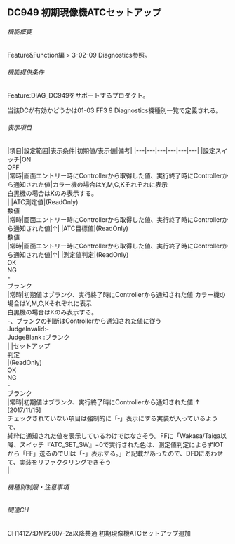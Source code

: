 ## DC949 初期現像機ATCセットアップ 

###### 機能概要

Feature&Function編 > 3-02-09 Diagnostics参照。

###### 機能提供条件

Feature:DIAG\_DC949をサポートするプロダクト。

当該DCが有効かどうかは01-03 FF3 9 Diagnostics機種別一覧で定義される。

###### 表示項目

|項目|設定範囲|表示条件|初期値/表示値|備考|
|---|---|---|---|---|---|
|設定スイッチ|ON<br/>OFF<br/>|常時|画面エントリー時にControllerから取得した値、実行終了時にControllerから通知された値|カラー機の場合はY,M,C,Kそれぞれに表示<br/>白黒機の場合はKのみ表示する。<br/>|
|ATC測定値|(ReadOnly)<br/>数値<br/>|常時|画面エントリー時にControllerから取得した値、実行終了時にControllerから通知された値|↑|
|ATC目標値|(ReadOnly)<br/>数値<br/>|常時|画面エントリー時にControllerから取得した値、実行終了時にControllerから通知された値|↑|
|測定値判定|(ReadOnly)<br/>OK<br/>NG<br/>-<br/>ブランク<br/>|常時|初期値はブランク、実行終了時にControllerから通知された値|カラー機の場合はY,M,C,Kそれぞれに表示<br/>白黒機の場合はKのみ表示する。<br/>-、ブランクの判断はControllerから通知された値に従う<br/>JudgeInvalid:-<br/>JudgeBlank :ブランク<br/>|
|セットアップ<br/>判定<br/>|(ReadOnly)<br/>OK<br/>NG<br/>-<br/>ブランク<br/>|常時|初期値はブランク、実行終了時にControllerから通知された値|↑<br/>[2017/11/15]<br/>チェックされていない項目は強制的に「‐」表示にする実装が入っているようで、<br/>純粋に通知された値を表示しているわけではなさそう。FFに「Wakasa/Taiga以降、スイッチ『ATC_SET_SW』=0で実行された色は、測定値判定によらずIOTから「FF」送るのでUIは「-」表示する。」と記載があったので、DFDにあわせて、実装をリファクタリングできそう<br/>|


###### 機種別制限・注意事項

###### 関連CH

CH14127:DMP2007-2a以降共通 初期現像機ATCセットアップ追加